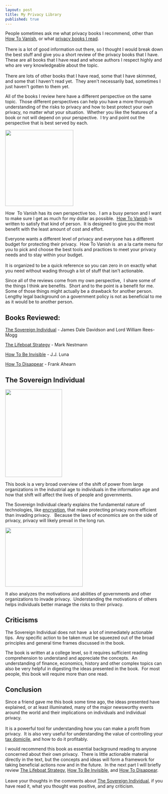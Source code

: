 ```yaml
---
layout: post
title: My Privacy Library
published: true
---
```

<p>People sometimes ask me what privacy books I recommend, other than <a title="privacy book" href="http://www.howtovanish.com/HTVBook" target="_blank">How To Vanish</a>, or what <a title="privacy library" href="http://www.howtovanish.com/2011/01/my-privacy-library/" target="_blank">privacy books I read</a>. <br/><br/> There is a lot of good information out there, so I thought I would break down the best stuff and give you a short review of the privacy books that I have.  These are all books that I have read and whose authors I respect highly and who are very knowledgeable about the topic. <br/><br/> There are lots of other books that I have read, some that I have skimmed, and some that I haven't read yet.  They aren't necessarily bad, sometimes I just haven't gotten to them yet.</p>
<p>All of the books I review here have a different perspective on the same topic.  Those different perspectives can help you have a more thorough understanding of the risks to privacy and how to best protect your own privacy, no matter what your situation.  Whether you like the features of a book or not will depend on your perspective.  I try and point out the perspective that is best served by each.</p>
<p><a href="http://www.howtovanish.com/wp-content/uploads/2011/01/ParisReading2.jpg"><img class="aligncenter size-medium wp-image-2178" title="ParisReading2" src="{{ site.baseurl }}/images/ParisReading2-267x300.jpg" alt="" width="217" height="243" /></a></p>
<p>How  To Vanish has its own perspective too.  I am a busy person and I want to make sure I get as much for my dollar as possible.  <a href="http://www.howtovanish.com/HTVBook" target="_blank">How To Vanish</a> is written to satisfy that kind of person.  It is designed to give you the most benefit with the least amount of cost and effort.</p>
<p>Everyone wants a different level of privacy and everyone has a different budget for protecting their privacy.  How To Vanish is  an a la carte menu for you to pick and choose the best tools and practices to meet your privacy needs and to stay within your budget. <br/><br/> It is organized to be a quick reference so you can zero in on exactly what you need without wading through a lot of stuff that isn't actionable.</p>
<p>Since all of the reviews come from my own perspective,  I share some of the things I think are benefits.  Short and to the point is a benefit for me.  Some of those things might actually be a drawback for another person. Lengthy legal background on a government policy is not as beneficial to me as it would be to another person.</p>
<h2>Books Reviewed:</h2>
<p><a href="http://www.howtovanish.com/SovereignIndividualBook" target="_blank">The Sovereign Individual</a> - James Dale Davidson and Lord William Rees-Mogg</p>
<p><a href="http://www.howtovanish.com/LifeboatStrategy" target="_blank">The Lifeboat Strategy</a> - Mark Nestmann</p>
<p><a href="http://www.howtovanish.com/HowToBeInvisible" target="_blank">How To Be Invisible</a> - J.J. Luna</p>
<p><a href="http://www.howtovanish.com/HowToDisappear" target="_blank">How To Disappear</a> - Frank Ahearn</p>
<h2>The Sovereign Individual</h2>
<p><a href="http://www.howtovanish.com/wp-content/uploads/2011/01/the-sovereign-individual.jpg"><img class="aligncenter size-full wp-image-2179" title="the-sovereign-individual" src="{{ site.baseurl }}/images/the-sovereign-individual.jpg" alt="" width="181" height="280" /></a></p>
<p>This book is a very broad overview of the shift of power from large organizations in the industrial age to individuals in the information age and how that shift will affect the lives of people and governments.</p>
<p>The Sovereign Individual clearly explains the fundamental nature of technologies, like <a title="encryption" href="http://www.howtovanish.com/2010/11/how-to-use-dropbox-truecrypt-transfer-files/" target="_blank">encryption</a>, that make protecting privacy more efficient than invading privacy.   Because the laws of economics are on the side of privacy, privacy will likely prevail in the long run.</p>
<p><a href="http://www.howtovanish.com/wp-content/uploads/2011/01/encryption.jpg"><img class="aligncenter size-medium wp-image-2180" title="encryption" src="{{ site.baseurl }}/images/encryption-300x230.jpg" alt="" width="247" height="189" /></a></p>
<p>It also analyzes the motivations and abilities of governments and other organizations to invade privacy.  Understanding the motivations of others helps individuals better manage the risks to their privacy.</p>
<h2>Criticisms</h2>
<p>The Sovereign Individual does not have  a lot of immediately actionable tips.  Any specific action to be taken must be squeezed out of the broad principles and general time frames discussed in the book.</p>
<p>The book is written at a college level, so it requires sufficient reading comprehension to understand and appreciate the concepts.  An understanding of finance, economics, history and other complex topics can also be very helpful in digesting the ideas presented in the book.  For most people, this book will require more than one read.</p>
<h2>Conclusion</h2>
<p>Since a friend gave me this book some time ago, the ideas presented have  explained, or at least illuminated, many of the major newsworthy events  around the world and their implications on individuals and individual  privacy.  <br/><br/>It is a powerful tool for understanding how you can make a profit from privacy.  It is also very useful for understanding the value of controlling your <a href="http://www.howtovanish.com/SITOLetter">tax domicile</a>, and how to do it profitably.</p>
<p>I would recommend this book as essential background reading to anyone concerned about their own privacy.  There is little actionable material directly in the text, but the concepts and ideas will form a framework for taking beneficial actions now and in the future.  In the next part I will briefly review <a href="http://www.howtovanish.com/LifeboatStrategy">The Lifeboat Strategy</a>, <a href="http://www.howtovanish.com/HowToBeInvisible">How To Be Invisible</a>, and <a href="http://www.howtovanish.com/HowToDisappear">How To Disappear</a>. <br/><br/> Leave your thoughts in the comments about <a href="http://www.howtovanish.com/SovereignIndividualBook">The Sovereign Individual</a>, if you have read it, what you thought was positive, and any criticism.</p>
